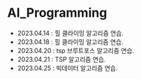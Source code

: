 # AI_Programming

+ 2023.04.14 : 힐 클라이밍 알고리즘 연습.
+ 2023.04.18 : 힐 클라이밍 알고리즘 연습.
+ 2023.04.20 : tsp 브루트포스 알고리즘 연습.
+ 2023.04.21 : TSP 알고리즘 연습.
+ 2023.04.25 : 빅데이터 알고리즘 연습.

